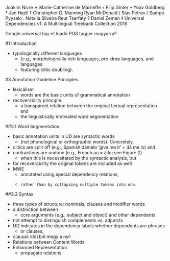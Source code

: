 Joakim Nivre ∗ Marie-Catherine de Marneffe ◦ Filip Ginter • Yoav Goldberg †
    Jan Hajič ‡ Christopher D. Manning  Ryan McDonald / Slav Petrov / Sampo
    Pyysalo . Natalia Silveira  Reut Tsarfaty ? Daniel Zeman ‡
Universal Dependencies v1: A Multilingual Treebank Collection
2016

Google universal tag-et kiadó POS tagger magyarra?

#1 Introduction

* typologically different languages 
  * (e.g., morphologically rich languages, pro-drop languages, and languages
  * featuring clitic doubling).

#3 Annotation Guideline Principles

* lexicalism
  * words are the basic units of grammatical annotation
* recoverability principle.
  * a transparent relation between the original textual representation and
  * the linguistically motivated word segmentation

##3.1 Word Segmentation

* basic annotation units in UD are syntactic words 
  * (not phonological or orthographic words). Concretely,
* clitics are split off (e.g., Spanish dámelo ‘give me it’ = dá me lo) and
* contractions are undone (e.g., French au = à le; see Figure 2) 
  * when this is necessitated by the syntactic analysis, but 
* for recoverability the original tokens are included as well
* MWE 
  * annotated using special dependency relations, 
  *     rather than by collapsing multiple tokens into one.

##3.3 Syntax

* three types of structure: nominals, clauses and modifier words
* a distinction between 
  * core arguments (e.g., subject and object) and other dependents
* not attempt to distinguish complements vs.  adjuncts
* UD indicates in the dependency labels whether dependents are phrases 
  * or clauses,
* clausal: klózból megy a nyíl
* Relations between Content Words
* Enhanced Representation
  * propagate relations
